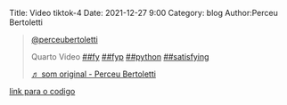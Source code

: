Title: Video tiktok-4
Date: 2021-12-27 9:00
Category: blog
Author:Perceu Bertoletti

<blockquote class="tiktok-embed" cite="https://www.tiktok.com/@perceubertoletti/video/7046332978896637189" data-video-id="7046332978896637189" style="max-width: 605px;min-width: 325px;" > <section> <a target="_blank" title="@perceubertoletti" href="https://www.tiktok.com/@perceubertoletti">@perceubertoletti</a> <p>Quarto Video <a title="fy" target="_blank" href="https://www.tiktok.com/tag/fy">##fy</a> <a title="fyp" target="_blank" href="https://www.tiktok.com/tag/fyp">##fyp</a> <a title="python" target="_blank" href="https://www.tiktok.com/tag/python">##python</a> <a title="satisfying" target="_blank" href="https://www.tiktok.com/tag/satisfying">##satisfying</a></p> <a target="_blank" title="♬ som original - Perceu Bertoletti" href="https://www.tiktok.com/music/som-original-7046332899385264901">♬ som original - Perceu Bertoletti</a> </section> </blockquote> <script async src="https://www.tiktok.com/embed.js"></script>

[link para o codigo](https://github.com/Perceu/tiktok/blob/main/python/tiktok4.py)